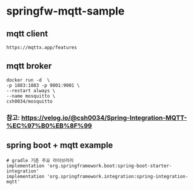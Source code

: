 # springfw-mqtt-sample

## mqtt client
```
https://mqttx.app/features
```

## mqtt broker
```
docker run -d  \
-p 1883:1883 -p 9001:9001 \
--restart always \
--name mosquitto \
csh0034/mosquitto
```
### 참고: https://velog.io/@csh0034/Spring-Integration-MQTT-%EC%97%B0%EB%8F%99

## spring boot + mqtt example
```
# gradle 기준 주요 라이브러리
implementation 'org.springframework.boot:spring-boot-starter-integration'
implementation 'org.springframework.integration:spring-integration-mqtt'
```
